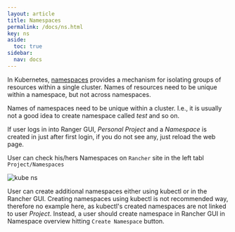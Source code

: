 ```yaml
---
layout: article
title: Namespaces
permalink: /docs/ns.html
key: ns
aside:
  toc: true
sidebar:
  nav: docs
---
```


In Kubernetes, [namespaces](https://kubernetes.io/docs/concepts/overview/working-with-objects/namespaces/) provides a mechanism for isolating groups of resources within a single cluster. Names of resources need to be unique within a namespace, but not across namespaces. 

Names of namespaces need to be unique within a cluster. I.e., it is usually not a good idea to create namespace called *test* and so on.

If user logs in into Ranger GUI, *Personal Project* and a *Namespace* is created in just after first login, if you do not see any, just reload the web page.

User can check his/hers Namespaces on `Rancher` site in the left tabl `Project/Namespaces` 

![kube ns](ns.jpg)

User can create additional namespaces either using kubectl or in the Rancher GUI. Creating namespaces using kubectl is not recommended way, therefore no example here, as kubectl's created namespaces are not linked to user *Project*. Instead, a user should create namespace in Rancher GUI in Namespace overview hitting `Create Namespace` button.
